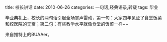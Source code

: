title: 校长讲话
date: 2010-06-26
categories: 一句话,经典语录,转载
tags: 毕业

毕业典礼上，校长的两句话引起全场掌声雷动，第一句：大家四年见证了食堂饭菜和校医院的无奈；第二句：有些教学水平就像食堂的饭菜一样~~

来自推特上的BUAAer。
